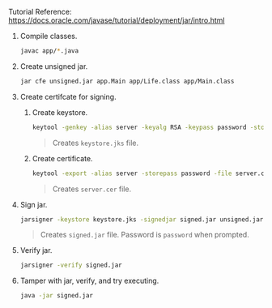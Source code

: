 Tutorial Reference: https://docs.oracle.com/javase/tutorial/deployment/jar/intro.html

1. Compile classes.
    ```bash
    javac app/*.java
    ```

2. Create unsigned jar.
    ```bash
    jar cfe unsigned.jar app.Main app/Life.class app/Main.class
    ```

3. Create certifcate for signing.
    1. Create keystore.
        ```bash
        keytool -genkey -alias server -keyalg RSA -keypass password -storepass password -keystore keystore.jks
        ```
        > Creates `keystore.jks` file.
    2. Create certificate.
        ```bash
        keytool -export -alias server -storepass password -file server.cer -keystore keystore.jks
        ```
        > Creates `server.cer` file.

4. Sign jar.
    ```bash
    jarsigner -keystore keystore.jks -signedjar signed.jar unsigned.jar server
    ```
    > Creates `signed.jar` file.
    > Password is `password` when prompted.

5. Verify jar.
    ```bash
    jarsigner -verify signed.jar
    ```

6. Tamper with jar, verify, and try executing.
    ```bash
    java -jar signed.jar
    ```
